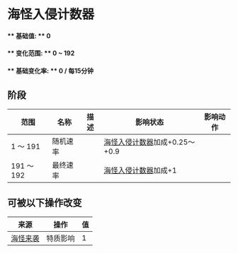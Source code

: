 # 海怪入侵计数器  
#### ** 基础值: ** 0   
#### ** 变化范围: ** 0 ~ 192  
#### ** 基础变化率: ** 0 / 每15分钟  
## 阶段  
范围  |  名称  |  描述  |  影响状态  |  影响动作  
----  |  ----  |  ----  |  ----  |  ----  
1 ～ 191  |  随机速率  |    |  [海怪入侵计数器](SeaHoundRaidCounter.md)加成+0.25～+0.9  |    
191 ～ 192  |  最终速率  |    |  [海怪入侵计数器](SeaHoundRaidCounter.md)加成+1  |    
## 可被以下操作改变  
来源  |  操作  |  值  
----  |  ----  |  ----  
[海怪来袭](Pk_1_Seahounds.md)  |  特质影响  |  1  


<script>document.title="海怪入侵计数器 - 卡牌生存百科 Card Survival Wiki";</script>